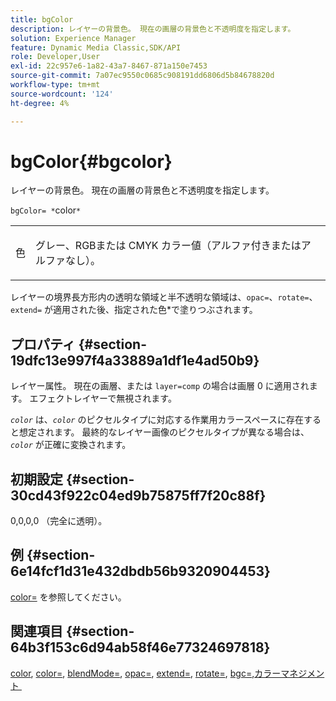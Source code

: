 ```yaml
---
title: bgColor
description: レイヤーの背景色。 現在の画層の背景色と不透明度を指定します。
solution: Experience Manager
feature: Dynamic Media Classic,SDK/API
role: Developer,User
exl-id: 22c957e6-1a82-43a7-8467-871a150e7453
source-git-commit: 7a07ec9550c0685c908191dd6806d5b84678820d
workflow-type: tm+mt
source-wordcount: '124'
ht-degree: 4%

---
```


# bgColor{#bgcolor}

レイヤーの背景色。 現在の画層の背景色と不透明度を指定します。

`bgColor= *`color`*`

<table id="simpletable_2D23B1B282CD4216AB5BE7E7430D1B3F"> 
 <tr class="strow"> 
  <td class="stentry"> <p><span class="codeph"> <span class="varname"> 色 </span></span> </p> </td> 
  <td class="stentry"> <p>グレー、RGBまたは CMYK カラー値（アルファ付きまたはアルファなし）。 </p></td> 
 </tr> 
</table>

レイヤーの境界長方形内の透明な領域と半不透明な領域は、`opac=`、`rotate=`、`extend=` が適用された後、指定された色*で塗りつぶされます。

## プロパティ {#section-19dfc13e997f4a33889a1df1e4ad50b9}

レイヤー属性。 現在の画層、または `layer=comp` の場合は画層 0 に適用されます。 エフェクトレイヤーで無視されます。

*`color`* は、*`color`* のピクセルタイプに対応する作業用カラースペースに存在すると想定されます。 最終的なレイヤー画像のピクセルタイプが異なる場合は、*`color`* が正確に変換されます。

## 初期設定 {#section-30cd43f922c04ed9b75875ff7f20c88f}

0,0,0,0 （完全に透明）。

## 例 {#section-6e14fcf1d31e432dbdb56b9320904453}

[color=](../../../../../is-api/http-ref/image-serving-api-ref/c-http-protocol-reference/c-command-reference/r-color-commandref.md#reference-b044954ec6184253b8831579466b4423) を参照してください。

## 関連項目 {#section-64b3f153c6d94ab58f46e77324697818}

[color](../../../../../is-api/http-ref/image-serving-api-ref/c-http-protocol-reference/c-data-types/r-is-http-color.md#reference-0fdb264a3aed4bd78451bb55311f6e93), [color=](../../../../../is-api/http-ref/image-serving-api-ref/c-http-protocol-reference/c-command-reference/r-color-commandref.md#reference-b044954ec6184253b8831579466b4423), [blendMode=](../../../../../is-api/http-ref/image-serving-api-ref/c-http-protocol-reference/c-command-reference/r-blendmode.md#reference-8be10dde1d584429966cb61ac8e7d172), [opac=](../../../../../is-api/http-ref/image-serving-api-ref/c-http-protocol-reference/c-command-reference/r-opac.md#reference-d2269b51aca34599a08d0a46ee5c27e5), [extend=](../../../../../is-api/http-ref/image-serving-api-ref/c-http-protocol-reference/c-command-reference/r-extend.md#reference-7e9156beb285459d830e2d56782a74ac), [rotate=](../../../../../is-api/http-ref/image-serving-api-ref/c-http-protocol-reference/c-command-reference/r-rotate.md#reference-12abb086635546ec9ec2e1a793dc1096), [bgc=](../../../../../is-api/http-ref/image-serving-api-ref/c-http-protocol-reference/c-command-reference/r-bgc.md#reference-53376175f617446fbe5c69120f834b88), [&#x200B; カラーマネジメント &#x200B;](../../../../../is-api/http-ref/image-serving-api-ref/c-http-protocol-reference/c-syntax-and-features/r-color-management.md#reference-c7e4a72d589145189f7e4bcb6b4544d7)
